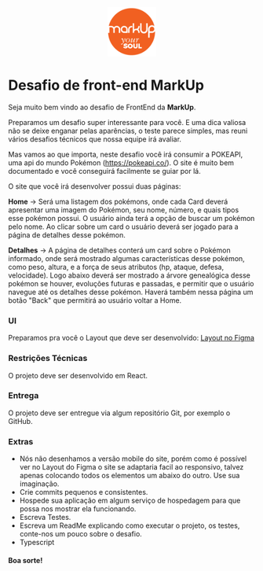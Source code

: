 <p  align="center"> <img src="logo.png" width="100"> </p >

# Desafio de front-end MarkUp

Seja muito bem vindo ao desafio de FrontEnd da **MarkUp**.

Preparamos um desafio super interessante para você. E uma dica valiosa não se deixe enganar pelas aparências, o teste parece simples, mas reuni vários desafios técnicos que nossa equipe irá avaliar.

Mas vamos ao que importa, neste desafio você irá consumir a POKEAPI, uma api do mundo Pokémon (https://pokeapi.co/). O site é muito bem documentado e você conseguirá facilmente se guiar por lá. 

O site que você irá desenvolver possui duas páginas: 

**Home** -> Será uma listagem dos pokémons, onde cada Card deverá apresentar uma imagem do Pokémon, seu nome, número, e quais tipos esse pokémon possui. O usuário ainda terá a opção de buscar um pokémon pelo nome. Ao clicar sobre um card o usuário deverá ser jogado para a página de detalhes desse pokémon.

**Detalhes** -> A página de detalhes conterá um card sobre o Pokémon informado, onde será mostrado algumas características desse pokémon, como peso, altura, e a força de seus atributos (hp, ataque, defesa, velocidade). Logo abaixo deverá ser mostrado a árvore genealógica desse pokémon se houver, evoluções futuras e passadas, e permitir que o usuário navegue até os detalhes desse pokémon. Haverá também nessa página um botão "Back" que permitirá ao usuário voltar a Home.

### UI
Preparamos pra você o Layout que deve ser desenvolvido:
[Layout no Figma](https://www.figma.com/file/gedYbNMalFBJRN0wulXUxP/Untitled?node-id=0%3A1)

### Restrições Técnicas
O projeto deve ser desenvolvido em React. 

### Entrega
O projeto deve ser entregue via algum repositório Git, por exemplo o GitHub.

### Extras
 - Nós não desenhamos a versão mobile do site, porém como é possível ver no Layout do Figma o site se adaptaria facil ao responsivo, talvez apenas colocando todos os elementos um abaixo do outro. Use sua imaginação.
 - Crie commits pequenos e consistentes.
 - Hospede sua aplicação em algum serviço de hospedagem para que possa nos mostrar ela funcionando.
 - Escreva Testes.
 - Escreva um ReadMe explicando como executar o projeto, os testes, conte-nos um pouco sobre o desafio.
 - Typescript

 #### Boa sorte!
